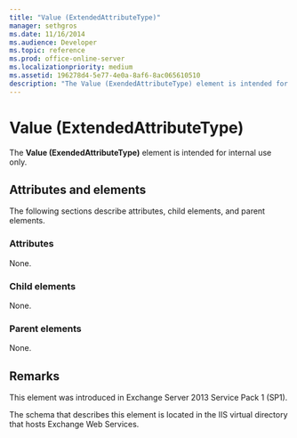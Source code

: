 ```yaml
---
title: "Value (ExtendedAttributeType)"
manager: sethgros
ms.date: 11/16/2014
ms.audience: Developer
ms.topic: reference
ms.prod: office-online-server
ms.localizationpriority: medium
ms.assetid: 196278d4-5e77-4e0a-8af6-8ac065610510
description: "The Value (ExendedAttributeType) element is intended for internal use only."
---
```


# Value (ExtendedAttributeType)

The **Value (ExendedAttributeType)** element is intended for internal use only. 

## Attributes and elements

The following sections describe attributes, child elements, and parent elements.
  
### Attributes

None.
  
### Child elements

None.
  
### Parent elements

None.
  
## Remarks

This element was introduced in Exchange Server 2013 Service Pack 1 (SP1).
  
The schema that describes this element is located in the IIS virtual directory that hosts Exchange Web Services.
  

